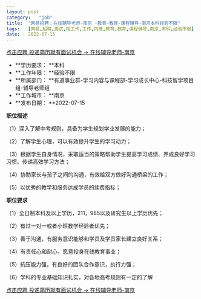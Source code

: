 ```yaml
---
layout:	post
category:	"job"
title:	"网易招聘：在线辅导老师-南京 -教育-教育-课程辅导-南京本科经验不限"
tags:	[网易,招聘,面试,找工作,工作,内推,教育,教育,课程辅导,南京,本科,经验不限]
date:	2022-07-15
---
```


[点击应聘 投递简历就有面试机会 ->  在线辅导老师-南京 ](http://mobile.bole.netease.com/bole/boleDetail?id=41414&employeeId=346f03c3cda5f04c&key=all)



- **学历要求： **本科
- **工作年限： **经验不限
- **所属部门： **有道事业群-学习内容与课程部-学习成长中心-科技智学项目组-辅导老师组
- **工作城市： **南京
- **发布日期： **2022-07-15



**职位描述**



（1）深入了解中考规则，具备为学生规划学业发展的能力；

（2）了解学生心理，可以有效提升学生的学习动力；

（3）根据学生自身情况，采取适当的策略帮助学生提高学习成绩、养成良好学习习惯、传递高效学习方法；

（4）协助家长与孩子之间的沟通，有效给双方做好沟通桥梁的工作；

（5）以优秀的教学和服务达成学员的续费指标；



**职位要求**

（1）全日制本科及以上学历，211，985以及研究生以上学历优先；

（2）有过一对一或者小班教学经验者优先；

（3）善于沟通，有服务意识能够和学员及学员家长建立良好关系；

（4）有责任心和耐心，愿意投身在线教育事业；

（5）抗压能力强，有良好的团队合作意识，执行力强；

（6）学科的专业基础知识扎实，对各地高考规则有一定的了解



[点击应聘 投递简历就有面试机会 ->  在线辅导老师-南京 ](http://mobile.bole.netease.com/bole/boleDetail?id=41414&employeeId=346f03c3cda5f04c&key=all)